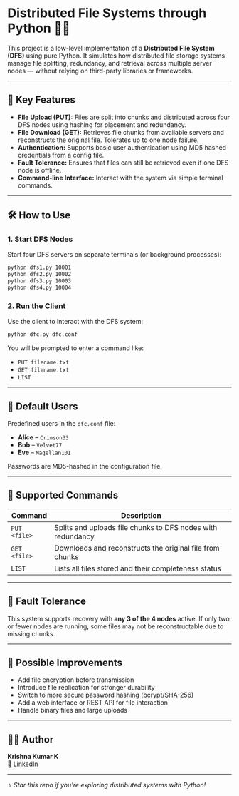 # Distributed File Systems through Python 📁🌐

This project is a low-level implementation of a **Distributed File System (DFS)** using pure Python. It simulates how distributed file storage systems manage file splitting, redundancy, and retrieval across multiple server nodes — without relying on third-party libraries or frameworks.

---

## 🔧 Key Features

- **File Upload (PUT):** Files are split into chunks and distributed across four DFS nodes using hashing for placement and redundancy.
- **File Download (GET):** Retrieves file chunks from available servers and reconstructs the original file. Tolerates up to one node failure.
- **Authentication:** Supports basic user authentication using MD5 hashed credentials from a config file.
- **Fault Tolerance:** Ensures that files can still be retrieved even if one DFS node is offline.
- **Command-line Interface:** Interact with the system via simple terminal commands.

---

## 🛠 How to Use

### 1. Start DFS Nodes

Start four DFS servers on separate terminals (or background processes):

```bash
python dfs1.py 10001
python dfs2.py 10002
python dfs3.py 10003
python dfs4.py 10004
```

### 2. Run the Client

Use the client to interact with the DFS system:

```bash
python dfc.py dfc.conf
```

You will be prompted to enter a command like:

- `PUT filename.txt`
- `GET filename.txt`
- `LIST`

---

## 🔐 Default Users

Predefined users in the `dfc.conf` file:

- **Alice** – `Crimson33`
- **Bob** – `Velvet77`
- **Eve** – `Magellan101`

Passwords are MD5-hashed in the configuration file.

---

## 📄 Supported Commands

| Command        | Description |
|----------------|-------------|
| `PUT <file>`   | Splits and uploads file chunks to DFS nodes with redundancy |
| `GET <file>`   | Downloads and reconstructs the original file from chunks |
| `LIST`         | Lists all files stored and their completeness status |

---

## 🧪 Fault Tolerance

This system supports recovery with **any 3 of the 4 nodes** active. If only two or fewer nodes are running, some files may not be reconstructable due to missing chunks.

---

## 🔮 Possible Improvements

- Add file encryption before transmission
- Introduce file replication for stronger durability
- Switch to more secure password hashing (bcrypt/SHA-256)
- Add a web interface or REST API for file interaction
- Handle binary files and large uploads

---

## 👨‍💻 Author

**Krishna Kumar K**  
🔗 [LinkedIn](https://www.linkedin.com/in/krishna-kumar-kondooru-731044256/)

---

⭐ *Star this repo if you're exploring distributed systems with Python!*
